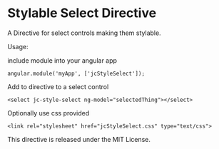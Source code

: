 Stylable Select Directive
===========================

A Directive for select controls making them stylable.

Usage:

include module into your angular app

```
angular.module('myApp', ['jcStyleSelect']);
```

Add to directive to a select control

```
<select jc-style-select ng-model="selectedThing"></select>
```

Optionally use css provided
```
<link rel="stylesheet" href="jcStyleSelect.css" type="text/css">
```

This directive is released under the MIT License.